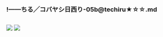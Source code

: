 ### !——ちる╱コバヤシ日西り-05b@techiru★☆☆.md
![]()

![](https://pbs.twimg.com/media/EA5CuyYUIAA9b4L?format=png&name=small)
![](https://pbs.twimg.com/card_img/1157001866523209728/Epztgwq4?format=jpg&name=small)
